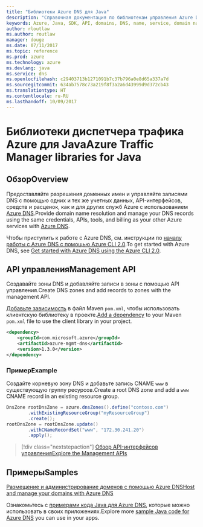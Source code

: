 ```yaml
---
title: "Библиотеки Azure DNS для Java"
description: "Справочная документация по библиотекам управления Azure DNS для Java"
keywords: Azure, Java, SDK, API, domains, DNS, name, service, domain name service
author: rloutlaw
ms.author: routlaw
manager: douge
ms.date: 07/11/2017
ms.topic: reference
ms.prod: azure
ms.technology: azure
ms.devlang: java
ms.service: dns
ms.openlocfilehash: c29403713b1271091b7c37b796a0e8d65a337a7d
ms.sourcegitcommit: 634ab7578c73a219f8f3a2a6d43999d9d372cb43
ms.translationtype: HT
ms.contentlocale: ru-RU
ms.lasthandoff: 10/09/2017
---
```

# <a name="azure-traffic-manager-libraries-for-java"></a><span data-ttu-id="abfbf-104">Библиотеки диспетчера трафика Azure для Java</span><span class="sxs-lookup"><span data-stu-id="abfbf-104">Azure Traffic Manager libraries for Java</span></span>

## <a name="overview"></a><span data-ttu-id="abfbf-105">Обзор</span><span class="sxs-lookup"><span data-stu-id="abfbf-105">Overview</span></span>

<span data-ttu-id="abfbf-106">Предоставляйте разрешения доменных имен и управляйте записями DNS с помощью одних и тех же учетных данных, API-интерфейсов, средств и расценок, как и для других служб Azure с использованием [Azure DNS](/azure/dns/dns-overview).</span><span class="sxs-lookup"><span data-stu-id="abfbf-106">Provide domain name resolution and manage your DNS records using the same credentials, APIs, tools, and billing as your other Azure services with [Azure DNS](/azure/dns/dns-overview).</span></span>

<span data-ttu-id="abfbf-107">Чтобы приступить к работе с Azure DNS, см. инструкции по [началу работы с Azure DNS с помощью Azure CLI 2.0](/azure/dns/dns-getstarted-cli).</span><span class="sxs-lookup"><span data-stu-id="abfbf-107">To get started with Azure DNS, see [Get started with Azure DNS using the Azure CLI 2.0](/azure/dns/dns-getstarted-cli).</span></span>

## <a name="management-api"></a><span data-ttu-id="abfbf-108">API управления</span><span class="sxs-lookup"><span data-stu-id="abfbf-108">Management API</span></span>

<span data-ttu-id="abfbf-109">Создавайте зоны DNS и добавляйте записи в зоны с помощью API управления.</span><span class="sxs-lookup"><span data-stu-id="abfbf-109">Create DNS zones and add records to zones with the management API.</span></span>

<span data-ttu-id="abfbf-110">[Добавьте зависимость](https://maven.apache.org/guides/getting-started/index.html#How_do_I_use_external_dependencies) в файл Maven `pom.xml`, чтобы использовать клиентскую библиотеку в проекте.</span><span class="sxs-lookup"><span data-stu-id="abfbf-110">[Add a dependency](https://maven.apache.org/guides/getting-started/index.html#How_do_I_use_external_dependencies) to your Maven `pom.xml` file to use the client library in your project.</span></span>

```XML
<dependency>
    <groupId>com.microsoft.azure</groupId>
    <artifactId>azure-mgmt-dns</artifactId>
    <version>1.3.0</version>
</dependency>
```   

### <a name="example"></a><span data-ttu-id="abfbf-111">Пример</span><span class="sxs-lookup"><span data-stu-id="abfbf-111">Example</span></span>

<span data-ttu-id="abfbf-112">Создайте корневую зону DNS и добавьте запись CNAME `www` в существующую группу ресурсов.</span><span class="sxs-lookup"><span data-stu-id="abfbf-112">Create a root DNS zone and add a `www` CNAME record in an existing resource group.</span></span>

```java
DnsZone rootDnsZone = azure.dnsZones().define("contoso.com")
        .withExistingResourceGroup("myResourceGroup")
        .create();
rootDnsZone = rootDnsZone.update()
        .withCNameRecordSet("www", "172.30.241.20")
        .apply();
```

> [!div class="nextstepaction"]
> [<span data-ttu-id="abfbf-113">Обзор API-интерфейсов управления</span><span class="sxs-lookup"><span data-stu-id="abfbf-113">Explore the Management APIs</span></span>](/java/api/overview/azure/dns/managementapi)

## <a name="samples"></a><span data-ttu-id="abfbf-114">Примеры</span><span class="sxs-lookup"><span data-stu-id="abfbf-114">Samples</span></span>

[<span data-ttu-id="abfbf-115">Размещение и администрирование доменов с помощью Azure DNS</span><span class="sxs-lookup"><span data-stu-id="abfbf-115">Host and manage your domains with Azure DNS</span></span>](https://github.com/Azure-Samples/dns-java-host-and-manage-your-domains)

<span data-ttu-id="abfbf-116">Ознакомьтесь с [примерами кода Java для Azure DNS](https://azure.microsoft.com/resources/samples/?platform=java&term=dns), которые можно использовать в своих приложениях.</span><span class="sxs-lookup"><span data-stu-id="abfbf-116">Explore more [sample Java code for Azure DNS](https://azure.microsoft.com/resources/samples/?platform=java&term=dns) you can use in your apps.</span></span>